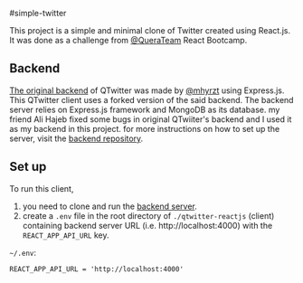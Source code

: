 #simple-twitter

This project is a simple and minimal clone of Twitter created using React.js. It was done as a challenge from [@QueraTeam](https://github.com/QueraTeam) React Bootcamp.

## Backend

[The original backend](https://github.com/mhyrzt/rest-twitter-nodejs) of QTwitter was made by [@mhyrzt](https://github.com/mhyrzt) using Express.js. This QTwitter client uses a forked version of the said backend. The backend server relies on Express.js framework and MongoDB as its database.
my friend Ali Hajeb fixed some bugs in original QTwiiter's backend and I used it as my backend in this project.
for more instructions on how to set up the server, visit the [backend repository](https://github.com/ali-hajeb/rest-twitter-nodejs).

## Set up

To run this client,
1. you need to clone and run the [backend server](https://github.com/ali-hajeb/rest-twitter-nodejs).
2. create a `.env` file in the root directory of `./qtwitter-reactjs` (client) containing backend server URL (i.e. http://localhost:4000) with the `REACT_APP_API_URL` key.

`~/.env`:
```shell
REACT_APP_API_URL = 'http://localhost:4000'